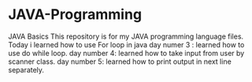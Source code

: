 # JAVA-Programming
JAVA Basics
This repository is for my JAVA programming language files.
Today i learned how to use For loop in java 
day numer 3 : 
learned how to use do while loop.
day number 4:
learned how to take input from user by scanner class.
day number 5:
learned how to print output in next line separately.
